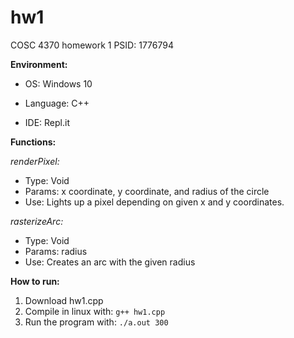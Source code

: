 # hw1
COSC 4370 homework 1
PSID: 1776794

**Environment:**
* OS: Windows 10

* Language: C++

* IDE: Repl.it


**Functions:**

*renderPixel:*
* Type: Void
* Params: x coordinate, y coordinate, and radius of the circle
* Use: Lights up a pixel depending on given x and y coordinates.


*rasterizeArc:*
* Type: Void
* Params: radius
* Use: Creates an arc with the given radius

**How to run:**
1. Download hw1.cpp
2. Compile in linux with: 
`g++ hw1.cpp`
3. Run the program with:
`./a.out 300`
